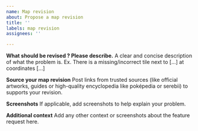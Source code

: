 ```yaml
---
name: Map revision
about: Propose a map revision
title: ''
labels: map revision
assignees: ''

---
```


**What should be revised ? Please describe.**
A clear and concise description of what the problem is. Ex. There is a missing/incorrect tile next to [...] at coordinates [...]

**Source your map revision**
Post links from trusted sources (like official artworks, guides or high-quality encyclopedia like poképedia or serebii) to supports your revision.

**Screenshots**
If applicable, add screenshots to help explain your problem.

**Additional context**
Add any other context or screenshots about the feature request here.
